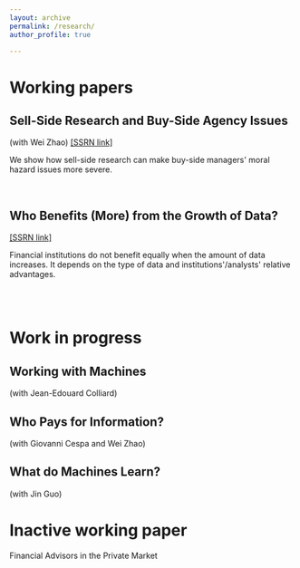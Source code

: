 ```yaml
---
layout: archive
permalink: /research/
author_profile: true

---
```

# Working papers

## Sell-Side Research and Buy-Side Agency Issues 
(with Wei Zhao) [[SSRN link]](https://papers.ssrn.com/sol3/papers.cfm?abstract_id=3957601) 

We show how sell-side research can make buy-side managers' moral hazard issues more severe.


<br />


## Who Benefits (More) from the Growth of Data? 
[[SSRN link]](https://papers.ssrn.com/sol3/papers.cfm?abstract_id=4260838) 

Financial institutions do not benefit equally when the amount of data increases. It depends on the type of data and institutions'/analysts'  relative advantages.


<br />
<br />


# Work in progress

## Working with Machines 
(with Jean-Edouard Colliard)

## Who Pays for Information? 
(with Giovanni Cespa and Wei Zhao)

## What do Machines Learn? 
(with Jin Guo)
<br />

# Inactive working paper
Financial Advisors in the Private Market

